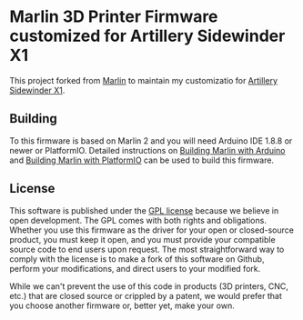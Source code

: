 # Marlin 3D Printer Firmware customized for Artillery Sidewinder X1

This project forked from [Marlin](https://github.com/MarlinFirmware/Marlin) to maintain my customizatio for [Artillery Sidewinder X1](https://artillery3d.com/artillery-sidewinder-x1-sw-x1-3d-printer-300x300x400mm-large-plus-size-high-precision-dual-z-axis-tft-touch-screen-p0013.html). 

## Building 
To this firmware is based on Marlin 2 and you will need Arduino IDE 1.8.8 or newer or PlatformIO. Detailed instructions on [Building Marlin with Arduino](https://marlinfw.org/docs/basics/install_arduino.html) and [Building Marlin with PlatformIO](https://marlinfw.org/docs/basics/install_rearm.html) can be used to build this firmware.

## License

This software is published under the [GPL license](/LICENSE) because we believe in open development. The GPL comes with both rights and obligations. Whether you use this firmware as the driver for your open or closed-source product, you must keep it open, and you must provide your compatible source code to end users upon request. The most straightforward way to comply with the license is to make a fork of this software on Github, perform your modifications, and direct users to your modified fork.

While we can't prevent the use of this code in products (3D printers, CNC, etc.) that are closed source or crippled by a patent, we would prefer that you choose another firmware or, better yet, make your own.
